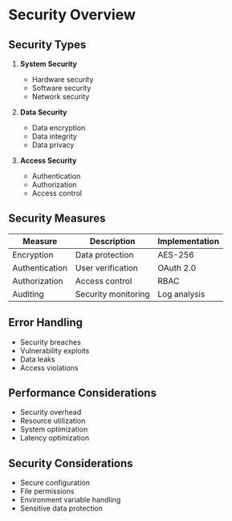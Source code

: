 # Security Overview

## Security Types
1. **System Security**
   - Hardware security
   - Software security
   - Network security

2. **Data Security**
   - Data encryption
   - Data integrity
   - Data privacy

3. **Access Security**
   - Authentication
   - Authorization
   - Access control

## Security Measures
| Measure | Description | Implementation |
|---------|-------------|----------------|
| Encryption | Data protection | AES-256 |
| Authentication | User verification | OAuth 2.0 |
| Authorization | Access control | RBAC |
| Auditing | Security monitoring | Log analysis |

## Error Handling
- Security breaches
- Vulnerability exploits
- Data leaks
- Access violations

## Performance Considerations
- Security overhead
- Resource utilization
- System optimization
- Latency optimization

## Security Considerations
- Secure configuration
- File permissions
- Environment variable handling
- Sensitive data protection